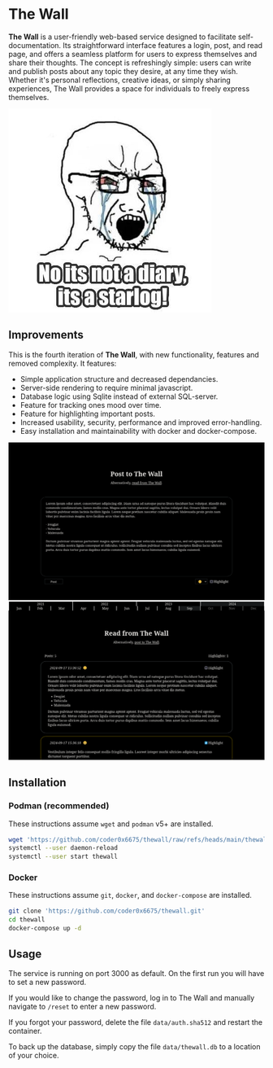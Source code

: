 # The Wall

**The Wall** is a user-friendly web-based service designed to facilitate self-documentation. Its straightforward interface features a login, post, and read page, and offers a seamless platform for users to express themselves and share their thoughts. The concept is refreshingly simple: users can write and publish posts about any topic they desire, at any time they wish. Whether it's personal reflections, creative ideas, or simply sharing experiences, The Wall provides a space for individuals to freely express themselves.

![meme](images/meme.jpg)

## Improvements

This is the fourth iteration of **The Wall**, with new functionality, features and removed complexity. It features:

- Simple application structure and decreased dependancies.
- Server-side rendering to require minimal javascript.
- Database logic using Sqlite instead of external SQL-server.
- Feature for tracking ones mood over time.
- Feature for highlighting important posts.
- Increased usability, security, performance and improved error-handling.
- Easy installation and maintainability with docker and docker-compose.

![The Wall - Post page](images/thewall-post.png)
![The Wall - Read page](images/thewall-read.png)

## Installation

### Podman (recommended)

These instructions assume `wget` and `podman` v5+ are installed.

``` bash
wget 'https://github.com/coder0x6675/thewall/raw/refs/heads/main/thewall.container' -O "$(systemd-path user-configuration)/containers/systemd/thewall.container"
systemctl --user daemon-reload
systemctl --user start thewall
```

### Docker

These instructions assume `git`, `docker`, and `docker-compose` are installed.

``` bash
git clone 'https://github.com/coder0x6675/thewall.git'
cd thewall
docker-compose up -d
```

## Usage

The service is running on port 3000 as default. On the first run you will have to set a new password.

If you would like to change the password, log in to The Wall and manually navigate to `/reset` to enter a new password.

If you forgot your password, delete the file `data/auth.sha512` and restart the container.

To back up the database, simply copy the file `data/thewall.db` to a location of your choice.


